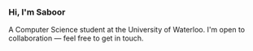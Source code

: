 <h3> Hi, I'm Saboor </h3>
<p> A Computer Science student at the University of Waterloo. I'm open to collaboration — feel free to get in touch. </p>
